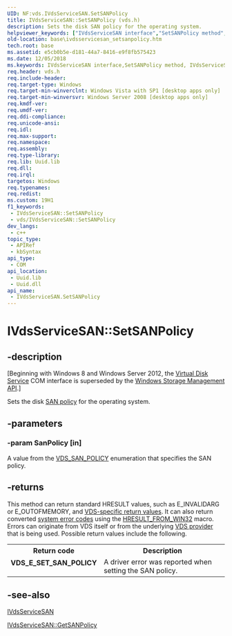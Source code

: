 ```yaml
---
UID: NF:vds.IVdsServiceSAN.SetSANPolicy
title: IVdsServiceSAN::SetSANPolicy (vds.h)
description: Sets the disk SAN policy for the operating system.
helpviewer_keywords: ["IVdsServiceSAN interface","SetSANPolicy method","IVdsServiceSAN.SetSANPolicy","IVdsServiceSAN::SetSANPolicy","SetSANPolicy","SetSANPolicy method","SetSANPolicy method","IVdsServiceSAN interface","base.ivdsservicesan_setsanpolicy","vds/IVdsServiceSAN::SetSANPolicy"]
old-location: base\ivdsservicesan_setsanpolicy.htm
tech.root: base
ms.assetid: e5cb0b5e-d181-44a7-8416-e9f8fb575423
ms.date: 12/05/2018
ms.keywords: IVdsServiceSAN interface,SetSANPolicy method, IVdsServiceSAN.SetSANPolicy, IVdsServiceSAN::SetSANPolicy, SetSANPolicy, SetSANPolicy method, SetSANPolicy method,IVdsServiceSAN interface, base.ivdsservicesan_setsanpolicy, vds/IVdsServiceSAN::SetSANPolicy
req.header: vds.h
req.include-header: 
req.target-type: Windows
req.target-min-winverclnt: Windows Vista with SP1 [desktop apps only]
req.target-min-winversvr: Windows Server 2008 [desktop apps only]
req.kmdf-ver: 
req.umdf-ver: 
req.ddi-compliance: 
req.unicode-ansi: 
req.idl: 
req.max-support: 
req.namespace: 
req.assembly: 
req.type-library: 
req.lib: Uuid.lib
req.dll: 
req.irql: 
targetos: Windows
req.typenames: 
req.redist: 
ms.custom: 19H1
f1_keywords:
 - IVdsServiceSAN::SetSANPolicy
 - vds/IVdsServiceSAN::SetSANPolicy
dev_langs:
 - c++
topic_type:
 - APIRef
 - kbSyntax
api_type:
 - COM
api_location:
 - Uuid.lib
 - Uuid.dll
api_name:
 - IVdsServiceSAN.SetSANPolicy
---
```


# IVdsServiceSAN::SetSANPolicy


## -description

<p class="CCE_Message">[Beginning with Windows 8 and Windows Server 2012, the <a href="/windows/desktop/VDS/virtual-disk-service-portal">Virtual Disk Service</a> COM interface is superseded by the <a href="/previous-versions/windows/desktop/stormgmt/windows-storage-management-api-portal">Windows Storage Management API</a>.]

Sets the disk <a href="/windows/desktop/api/vds/ne-vds-vds_san_policy">SAN policy</a> for the operating system.

## -parameters

### -param SanPolicy [in]

A value from the <a href="/windows/desktop/api/vds/ne-vds-vds_san_policy">VDS_SAN_POLICY</a> enumeration that specifies the SAN policy.

## -returns

This method can return standard HRESULT values, such as E_INVALIDARG or E_OUTOFMEMORY, and <a href="/windows/desktop/VDS/virtual-disk-service-common-return-codes">VDS-specific return values</a>. It can also return converted <a href="/windows/desktop/Debug/system-error-codes">system error codes</a>  using the <a href="/windows/desktop/api/winerror/nf-winerror-hresult_from_win32">HRESULT_FROM_WIN32</a> macro. Errors can originate from VDS itself or from the underlying <a href="/windows/desktop/VDS/about-vds">VDS provider</a> that is being used. Possible return values include the following.

<table>
<tr>
<th>Return code</th>
<th>Description</th>
</tr>
<tr>
<td width="40%">
<dl>
<dt><b>VDS_E_SET_SAN_POLICY</b></dt>
</dl>
</td>
<td width="60%">
A driver error was reported when setting the SAN policy.

</td>
</tr>
</table>

## -see-also

<a href="/windows/desktop/api/vds/nn-vds-ivdsservicesan">IVdsServiceSAN</a>



<a href="/windows/desktop/api/vds/nf-vds-ivdsservicesan-getsanpolicy">IVdsServiceSAN::GetSANPolicy</a>